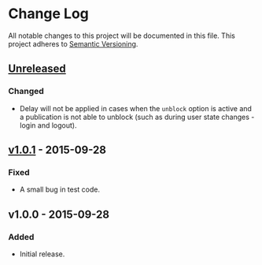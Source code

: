 # Change Log
All notable changes to this project will be documented in this file.
This project adheres to [Semantic Versioning](http://semver.org/).

## [Unreleased][unreleased]
### Changed
- Delay will not be applied in cases when the `unblock` option is active and a publication is not able to unblock (such as during user state changes - login and logout).

## [v1.0.1] - 2015-09-28
### Fixed
- A small bug in test code.

## v1.0.0 - 2015-09-28
### Added
- Initial release.

[v1.0.1]: https://github.com/MasterAM/meteor-lag-base/compare/v1.0.0...1.0.1
[unreleased]: https://github.com/MasterAM/meteor-lag-base/compare/v1.0.1...HEAD
